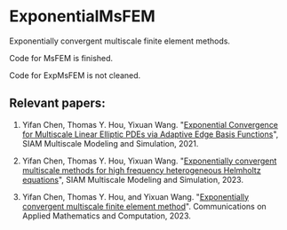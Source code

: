 # ExponentialMsFEM
Exponentially convergent multiscale finite element methods.

Code for MsFEM is finished. 

Code for ExpMsFEM is not cleaned.

## Relevant papers:
1. Yifan Chen, Thomas Y. Hou, Yixuan Wang. "[Exponential Convergence for Multiscale Linear Elliptic PDEs via Adaptive Edge Basis Functions](https://arxiv.org/abs/2007.07418)", SIAM Multiscale Modeling and Simulation, 2021.

2. Yifan Chen, Thomas Y. Hou, Yixuan Wang. "[Exponentially convergent multiscale methods for high frequency heterogeneous Helmholtz equations](https://arxiv.org/abs/2105.04080)", SIAM Multiscale Modeling and Simulation, 2023.

3. Yifan Chen, Thomas Y. Hou, and Yixuan Wang. "[Exponentially convergent multiscale finite element method](https://link.springer.com/article/10.1007/s42967-023-00260-2)". Communications on Applied Mathematics and Computation, 2023.
